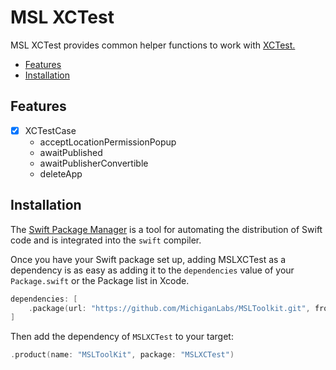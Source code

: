 # MSL XCTest

MSL XCTest provides common helper functions to work with [XCTest.](https://developer.apple.com/documentation/xctest)
* [Features](#features)
* [Installation](#installation)

## Features
* [x] XCTestCase
  * acceptLocationPermissionPopup
  * awaitPublished
  * awaitPublisherConvertible
  * deleteApp

## Installation

The [Swift Package Manager](https://swift.org/package-manager/) is a tool for automating the distribution of Swift code and is integrated into the `swift` compiler.

Once you have your Swift package set up, adding MSLXCTest as a dependency is as easy as adding it to the `dependencies` value of your `Package.swift` or the Package list in Xcode.

```swift
dependencies: [
    .package(url: "https://github.com/MichiganLabs/MSLToolkit.git", from: "0.0.1")
]
```

Then add the dependency of `MSLXCTest` to your target:

```swift
.product(name: "MSLToolKit", package: "MSLXCTest")
```
